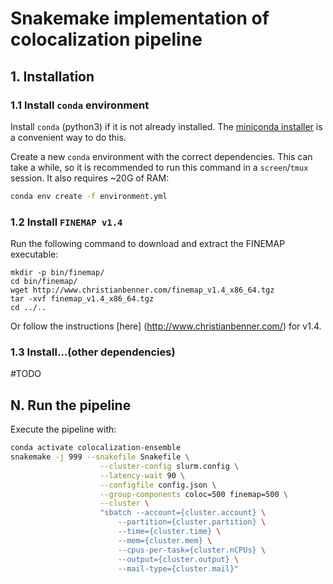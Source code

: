 # Snakemake implementation of colocalization pipeline

## 1. Installation

### 1.1 Install `conda` environment  
Install `conda` (python3) if it is not already installed. The [miniconda installer](https://docs.conda.io/en/latest/miniconda.html) is a convenient way to do this.  

Create a new `conda` environment with the correct dependencies. This can take a while, so it is recommended to run this command in a `screen`/`tmux` session. It also requires \~20G of RAM:  
```bash
conda env create -f environment.yml
```

### 1.2 Install `FINEMAP v1.4`

Run the following command to download and extract the FINEMAP executable:

```
mkdir -p bin/finemap/
cd bin/finemap/
wget http://www.christianbenner.com/finemap_v1.4_x86_64.tgz
tar -xvf finemap_v1.4_x86_64.tgz
cd ../.. 
```

Or follow the instructions [here] (http://www.christianbenner.com/) for v1.4.  

### 1.3 Install...(other dependencies)
#TODO


## N. Run the pipeline

Execute the pipeline with:
```bash
conda activate colocalization-ensemble
snakemake -j 999 --snakefile Snakefile \
					--cluster-config slurm.config \
					--latency-wait 90 \
					--configfile config.json \
					--group-components coloc=500 finemap=500 \
					--cluster \
					"sbatch --account={cluster.account} \
						--partition={cluster.partition} \
						--time={cluster.time} \
						--mem={cluster.mem} \
						--cpus-per-task={cluster.nCPUs} \
						--output={cluster.output} \
						--mail-type={cluster.mail}"
```
